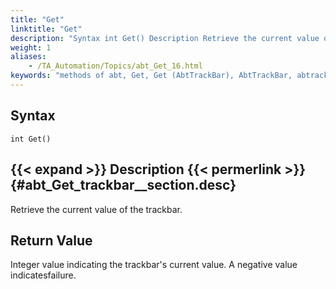 ```yaml
--- 
title: "Get"
linktitle: "Get"
description: "Syntax int Get() Description Retrieve the current value of the trackbar. Return Value Integer value indicating the trackbar's current value. A negative value indicates failure."
weight: 1
aliases: 
    - /TA_Automation/Topics/abt_Get_16.html
keywords: "methods of abt, Get, Get (AbtTrackBar), AbtTrackBar, abtrackbar get, current value of trackbar, obtain trackbar value, current value of slider control"
---
```


## Syntax

`int Get()`

## {{< expand >}} Description {{< permerlink >}} {#abt_Get_trackbar__section.desc} 

Retrieve the current value of the trackbar.

## Return Value

Integer value indicating the trackbar's current value. A negative value indicatesfailure.



